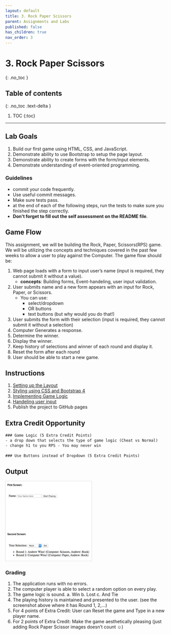 ```yaml
---
layout: default
title: 3. Rock Paper Scissors
parent: Assignments and Labs
published: false
has_children: true
nav_order: 3
---
```

# 3. Rock Paper Scissors
{: .no_toc }

## Table of contents
{: .no_toc .text-delta }

1. TOC
{:toc}

---

## Lab Goals
1. Build our first game using HTML, CSS, and JavaScript.
2. Demonstrate ability to use Bootstrap to setup the page layout.
3. Demonstrate ability to create forms with the form/input elements.
4. Demonstrate understanding of event-oriented programming.

### Guidelines
* commit your code frequently.
* Use useful commit messages.
* Make sure tests pass.
* at the end of each of the following steps, run the tests to make sure you finished the step correctly.
* **Don't forget to fill out the self assessment on the README file**.

## Game Flow
This assignment, we will be building the Rock, Paper, Scissors(RPS) game. We will be utilizing the concepts and techniques covered in the past few weeks to allow a user to play against the Computer. The game flow should be:
1. Web page loads with a form to input user’s name (input is required, they cannot submit it without a value).
    * **concepts**: Building forms, Event-handeling, user input validation.
2. User submits name and a new form appears with an input for Rock, Paper, or Scissors.
    * You can use:
      * select/dropdown
      * OR buttons
      * text buttons (but why would you do that!)
3. User submits the form with their selection (input is required, they cannot submit it without a selection)
4. Computer Generates a response.
5. Determine the winner.
6. Display the winner.
7. Keep history of selections and winner of each round and display it.
8. Reset the form after each round
9. User should be able to start a new game.

## Instructions
1. [Setting up the Layout](1.layout)
2. [Styling using CSS and Bootstrap 4](2.styling)
3. [Implementing Game Logic](3.logic)
4. [Handeling user input](4.event)
5. Publish the project to GitHub pages


## Extra Credit Opportunity

    ### Game Logic (5 Extra Credit Points)
    - a drop down that selects the type of game logic (Cheat vs Normal)
    - change h1 to you RPS - You may never win

    ### Use Buttons instead of Dropdown (5 Extra Credit Points)


## Output
<img alt="example image" src="assets/example.png" style="height:250px; border:1px #ddd solid;"/>


### Grading
1. The application runs with no errors.
2. The computer player is able to select a random option on every play.
3. The game logic is sound.
  a. Win
  b. Lost
  c. And Tie
4. The playing history is maintained and presented to the user. (see the screenshot above where it has Round 1, 2,…)
5. For 4 points of Extra Credit: User can Reset the game and Type in a new player name.
6. For 2 points of Extra Credit: Make the game aesthetically pleasing (just adding Rock Paper Scissor images doesn’t count ☺)